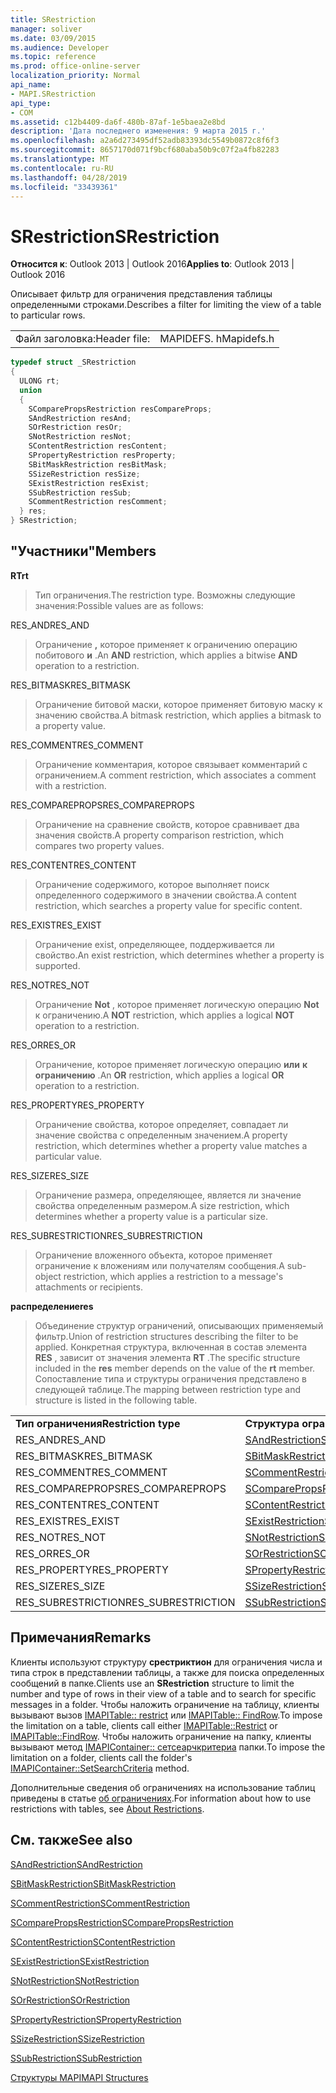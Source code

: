 ```yaml
---
title: SRestriction
manager: soliver
ms.date: 03/09/2015
ms.audience: Developer
ms.topic: reference
ms.prod: office-online-server
localization_priority: Normal
api_name:
- MAPI.SRestriction
api_type:
- COM
ms.assetid: c12b4409-da6f-480b-87af-1e5baea2e8bd
description: 'Дата последнего изменения: 9 марта 2015 г.'
ms.openlocfilehash: a2a6d273495df52adb83393dc5549b0872c8f6f3
ms.sourcegitcommit: 8657170d071f9bcf680aba50b9c07f2a4fb82283
ms.translationtype: MT
ms.contentlocale: ru-RU
ms.lasthandoff: 04/28/2019
ms.locfileid: "33439361"
---
```

# <a name="srestriction"></a><span data-ttu-id="9524e-103">SRestriction</span><span class="sxs-lookup"><span data-stu-id="9524e-103">SRestriction</span></span>

  
  
<span data-ttu-id="9524e-104">**Относится к**: Outlook 2013 | Outlook 2016</span><span class="sxs-lookup"><span data-stu-id="9524e-104">**Applies to**: Outlook 2013 | Outlook 2016</span></span> 
  
<span data-ttu-id="9524e-105">Описывает фильтр для ограничения представления таблицы определенными строками.</span><span class="sxs-lookup"><span data-stu-id="9524e-105">Describes a filter for limiting the view of a table to particular rows.</span></span> 
  
|||
|:-----|:-----|
|<span data-ttu-id="9524e-106">Файл заголовка:</span><span class="sxs-lookup"><span data-stu-id="9524e-106">Header file:</span></span>  <br/> |<span data-ttu-id="9524e-107">MAPIDEFS. h</span><span class="sxs-lookup"><span data-stu-id="9524e-107">Mapidefs.h</span></span>  <br/> |
   
```cpp
typedef struct _SRestriction
{
  ULONG rt;
  union
  {
    SComparePropsRestriction resCompareProps;
    SAndRestriction resAnd;
    SOrRestriction resOr;
    SNotRestriction resNot;
    SContentRestriction resContent;
    SPropertyRestriction resProperty;
    SBitMaskRestriction resBitMask;
    SSizeRestriction resSize;
    SExistRestriction resExist;
    SSubRestriction resSub;
    SCommentRestriction resComment;
  } res;
} SRestriction;

```

## <a name="members"></a><span data-ttu-id="9524e-108">"Участники"</span><span class="sxs-lookup"><span data-stu-id="9524e-108">Members</span></span>

 <span data-ttu-id="9524e-109">**RT**</span><span class="sxs-lookup"><span data-stu-id="9524e-109">**rt**</span></span>
  
> <span data-ttu-id="9524e-110">Тип ограничения.</span><span class="sxs-lookup"><span data-stu-id="9524e-110">The restriction type.</span></span> <span data-ttu-id="9524e-111">Возможны следующие значения:</span><span class="sxs-lookup"><span data-stu-id="9524e-111">Possible values are as follows:</span></span> 
    
<span data-ttu-id="9524e-112">RES_AND</span><span class="sxs-lookup"><span data-stu-id="9524e-112">RES_AND</span></span> 
  
> <span data-ttu-id="9524e-113">Ограничение **,** которое применяет к ограничению операцию побитового **и** .</span><span class="sxs-lookup"><span data-stu-id="9524e-113">An **AND** restriction, which applies a bitwise **AND** operation to a restriction.</span></span> 
    
<span data-ttu-id="9524e-114">RES_BITMASK</span><span class="sxs-lookup"><span data-stu-id="9524e-114">RES_BITMASK</span></span> 
  
> <span data-ttu-id="9524e-115">Ограничение битовой маски, которое применяет битовую маску к значению свойства.</span><span class="sxs-lookup"><span data-stu-id="9524e-115">A bitmask restriction, which applies a bitmask to a property value.</span></span>
    
<span data-ttu-id="9524e-116">RES_COMMENT</span><span class="sxs-lookup"><span data-stu-id="9524e-116">RES_COMMENT</span></span> 
  
> <span data-ttu-id="9524e-117">Ограничение комментария, которое связывает комментарий с ограничением.</span><span class="sxs-lookup"><span data-stu-id="9524e-117">A comment restriction, which associates a comment with a restriction.</span></span>
    
<span data-ttu-id="9524e-118">RES_COMPAREPROPS</span><span class="sxs-lookup"><span data-stu-id="9524e-118">RES_COMPAREPROPS</span></span> 
  
> <span data-ttu-id="9524e-119">Ограничение на сравнение свойств, которое сравнивает два значения свойств.</span><span class="sxs-lookup"><span data-stu-id="9524e-119">A property comparison restriction, which compares two property values.</span></span>
    
<span data-ttu-id="9524e-120">RES_CONTENT</span><span class="sxs-lookup"><span data-stu-id="9524e-120">RES_CONTENT</span></span> 
  
> <span data-ttu-id="9524e-121">Ограничение содержимого, которое выполняет поиск определенного содержимого в значении свойства.</span><span class="sxs-lookup"><span data-stu-id="9524e-121">A content restriction, which searches a property value for specific content.</span></span>
    
<span data-ttu-id="9524e-122">RES_EXIST</span><span class="sxs-lookup"><span data-stu-id="9524e-122">RES_EXIST</span></span> 
  
> <span data-ttu-id="9524e-123">Ограничение exist, определяющее, поддерживается ли свойство.</span><span class="sxs-lookup"><span data-stu-id="9524e-123">An exist restriction, which determines whether a property is supported.</span></span>
    
<span data-ttu-id="9524e-124">RES_NOT</span><span class="sxs-lookup"><span data-stu-id="9524e-124">RES_NOT</span></span> 
  
> <span data-ttu-id="9524e-125">Ограничение **Not** , которое применяет логическую операцию **Not** к ограничению.</span><span class="sxs-lookup"><span data-stu-id="9524e-125">A **NOT** restriction, which applies a logical **NOT** operation to a restriction.</span></span> 
    
<span data-ttu-id="9524e-126">RES_OR</span><span class="sxs-lookup"><span data-stu-id="9524e-126">RES_OR</span></span> 
  
> <span data-ttu-id="9524e-127">Ограничение, которое применяет логическую операцию **или** **к ограничению** .</span><span class="sxs-lookup"><span data-stu-id="9524e-127">An **OR** restriction, which applies a logical **OR** operation to a restriction.</span></span> 
    
<span data-ttu-id="9524e-128">RES_PROPERTY</span><span class="sxs-lookup"><span data-stu-id="9524e-128">RES_PROPERTY</span></span> 
  
> <span data-ttu-id="9524e-129">Ограничение свойства, которое определяет, совпадает ли значение свойства с определенным значением.</span><span class="sxs-lookup"><span data-stu-id="9524e-129">A property restriction, which determines whether a property value matches a particular value.</span></span>
    
<span data-ttu-id="9524e-130">RES_SIZE</span><span class="sxs-lookup"><span data-stu-id="9524e-130">RES_SIZE</span></span> 
  
> <span data-ttu-id="9524e-131">Ограничение размера, определяющее, является ли значение свойства определенным размером.</span><span class="sxs-lookup"><span data-stu-id="9524e-131">A size restriction, which determines whether a property value is a particular size.</span></span>
    
<span data-ttu-id="9524e-132">RES_SUBRESTRICTION</span><span class="sxs-lookup"><span data-stu-id="9524e-132">RES_SUBRESTRICTION</span></span> 
  
> <span data-ttu-id="9524e-133">Ограничение вложенного объекта, которое применяет ограничение к вложениям или получателям сообщения.</span><span class="sxs-lookup"><span data-stu-id="9524e-133">A sub-object restriction, which applies a restriction to a message's attachments or recipients.</span></span>
    
 <span data-ttu-id="9524e-134">**распределение**</span><span class="sxs-lookup"><span data-stu-id="9524e-134">**res**</span></span>
  
> <span data-ttu-id="9524e-135">Объединение структур ограничений, описывающих применяемый фильтр.</span><span class="sxs-lookup"><span data-stu-id="9524e-135">Union of restriction structures describing the filter to be applied.</span></span> <span data-ttu-id="9524e-136">Конкретная структура, включенная в состав элемента **RES** , зависит от значения элемента **RT** .</span><span class="sxs-lookup"><span data-stu-id="9524e-136">The specific structure included in the **res** member depends on the value of the **rt** member.</span></span> <span data-ttu-id="9524e-137">Сопоставление типа и структуры ограничения представлено в следующей таблице.</span><span class="sxs-lookup"><span data-stu-id="9524e-137">The mapping between restriction type and structure is listed in the following table.</span></span> 
    
|||
|:-----|:-----|
|<span data-ttu-id="9524e-138">**Тип ограничения**</span><span class="sxs-lookup"><span data-stu-id="9524e-138">**Restriction type**</span></span> <br/> |<span data-ttu-id="9524e-139">**Структура ограничения**</span><span class="sxs-lookup"><span data-stu-id="9524e-139">**Restriction structure**</span></span> <br/> |
|<span data-ttu-id="9524e-140">RES_AND</span><span class="sxs-lookup"><span data-stu-id="9524e-140">RES_AND</span></span>  <br/> |[<span data-ttu-id="9524e-141">SAndRestriction</span><span class="sxs-lookup"><span data-stu-id="9524e-141">SAndRestriction</span></span>](sandrestriction.md) <br/> |
|<span data-ttu-id="9524e-142">RES_BITMASK</span><span class="sxs-lookup"><span data-stu-id="9524e-142">RES_BITMASK</span></span>  <br/> |[<span data-ttu-id="9524e-143">SBitMaskRestriction</span><span class="sxs-lookup"><span data-stu-id="9524e-143">SBitMaskRestriction</span></span>](sbitmaskrestriction.md) <br/> |
|<span data-ttu-id="9524e-144">RES_COMMENT</span><span class="sxs-lookup"><span data-stu-id="9524e-144">RES_COMMENT</span></span>  <br/> |[<span data-ttu-id="9524e-145">SCommentRestriction</span><span class="sxs-lookup"><span data-stu-id="9524e-145">SCommentRestriction</span></span>](scommentrestriction.md) <br/> |
|<span data-ttu-id="9524e-146">RES_COMPAREPROPS</span><span class="sxs-lookup"><span data-stu-id="9524e-146">RES_COMPAREPROPS</span></span>  <br/> |[<span data-ttu-id="9524e-147">SComparePropsRestriction</span><span class="sxs-lookup"><span data-stu-id="9524e-147">SComparePropsRestriction</span></span>](scomparepropsrestriction.md) <br/> |
|<span data-ttu-id="9524e-148">RES_CONTENT</span><span class="sxs-lookup"><span data-stu-id="9524e-148">RES_CONTENT</span></span>  <br/> |[<span data-ttu-id="9524e-149">SContentRestriction</span><span class="sxs-lookup"><span data-stu-id="9524e-149">SContentRestriction</span></span>](scontentrestriction.md) <br/> |
|<span data-ttu-id="9524e-150">RES_EXIST</span><span class="sxs-lookup"><span data-stu-id="9524e-150">RES_EXIST</span></span>  <br/> |[<span data-ttu-id="9524e-151">SExistRestriction</span><span class="sxs-lookup"><span data-stu-id="9524e-151">SExistRestriction</span></span>](sexistrestriction.md) <br/> |
|<span data-ttu-id="9524e-152">RES_NOT</span><span class="sxs-lookup"><span data-stu-id="9524e-152">RES_NOT</span></span>  <br/> |[<span data-ttu-id="9524e-153">SNotRestriction</span><span class="sxs-lookup"><span data-stu-id="9524e-153">SNotRestriction</span></span>](snotrestriction.md) <br/> |
|<span data-ttu-id="9524e-154">RES_OR</span><span class="sxs-lookup"><span data-stu-id="9524e-154">RES_OR</span></span>  <br/> |[<span data-ttu-id="9524e-155">SOrRestriction</span><span class="sxs-lookup"><span data-stu-id="9524e-155">SOrRestriction</span></span>](sorrestriction.md) <br/> |
|<span data-ttu-id="9524e-156">RES_PROPERTY</span><span class="sxs-lookup"><span data-stu-id="9524e-156">RES_PROPERTY</span></span>  <br/> |[<span data-ttu-id="9524e-157">SPropertyRestriction</span><span class="sxs-lookup"><span data-stu-id="9524e-157">SPropertyRestriction</span></span>](spropertyrestriction.md) <br/> |
|<span data-ttu-id="9524e-158">RES_SIZE</span><span class="sxs-lookup"><span data-stu-id="9524e-158">RES_SIZE</span></span>  <br/> |[<span data-ttu-id="9524e-159">SSizeRestriction</span><span class="sxs-lookup"><span data-stu-id="9524e-159">SSizeRestriction</span></span>](ssizerestriction.md) <br/> |
|<span data-ttu-id="9524e-160">RES_SUBRESTRICTION</span><span class="sxs-lookup"><span data-stu-id="9524e-160">RES_SUBRESTRICTION</span></span>  <br/> |[<span data-ttu-id="9524e-161">SSubRestriction</span><span class="sxs-lookup"><span data-stu-id="9524e-161">SSubRestriction</span></span>](ssubrestriction.md) <br/> |
   
## <a name="remarks"></a><span data-ttu-id="9524e-162">Примечания</span><span class="sxs-lookup"><span data-stu-id="9524e-162">Remarks</span></span>

<span data-ttu-id="9524e-163">Клиенты используют структуру **срестриктион** для ограничения числа и типа строк в представлении таблицы, а также для поиска определенных сообщений в папке.</span><span class="sxs-lookup"><span data-stu-id="9524e-163">Clients use an **SRestriction** structure to limit the number and type of rows in their view of a table and to search for specific messages in a folder.</span></span> <span data-ttu-id="9524e-164">Чтобы наложить ограничение на таблицу, клиенты вызывают вызов [IMAPITable:: restrict](imapitable-restrict.md) или [IMAPITable:: FindRow](imapitable-findrow.md).</span><span class="sxs-lookup"><span data-stu-id="9524e-164">To impose the limitation on a table, clients call either [IMAPITable::Restrict](imapitable-restrict.md) or [IMAPITable::FindRow](imapitable-findrow.md).</span></span> <span data-ttu-id="9524e-165">Чтобы наложить ограничение на папку, клиенты вызывают метод [IMAPIContainer:: сетсеарчкритериа](imapicontainer-setsearchcriteria.md) папки.</span><span class="sxs-lookup"><span data-stu-id="9524e-165">To impose the limitation on a folder, clients call the folder's [IMAPIContainer::SetSearchCriteria](imapicontainer-setsearchcriteria.md) method.</span></span> 
  
<span data-ttu-id="9524e-166">Дополнительные сведения об ограничениях на использование таблиц приведены в статье [об ограничениях](about-restrictions.md).</span><span class="sxs-lookup"><span data-stu-id="9524e-166">For information about how to use restrictions with tables, see [About Restrictions](about-restrictions.md).</span></span> 
  
## <a name="see-also"></a><span data-ttu-id="9524e-167">См. также</span><span class="sxs-lookup"><span data-stu-id="9524e-167">See also</span></span>



[<span data-ttu-id="9524e-168">SAndRestriction</span><span class="sxs-lookup"><span data-stu-id="9524e-168">SAndRestriction</span></span>](sandrestriction.md)
  
[<span data-ttu-id="9524e-169">SBitMaskRestriction</span><span class="sxs-lookup"><span data-stu-id="9524e-169">SBitMaskRestriction</span></span>](sbitmaskrestriction.md)
  
[<span data-ttu-id="9524e-170">SCommentRestriction</span><span class="sxs-lookup"><span data-stu-id="9524e-170">SCommentRestriction</span></span>](scommentrestriction.md)
  
[<span data-ttu-id="9524e-171">SComparePropsRestriction</span><span class="sxs-lookup"><span data-stu-id="9524e-171">SComparePropsRestriction</span></span>](scomparepropsrestriction.md)
  
[<span data-ttu-id="9524e-172">SContentRestriction</span><span class="sxs-lookup"><span data-stu-id="9524e-172">SContentRestriction</span></span>](scontentrestriction.md)
  
[<span data-ttu-id="9524e-173">SExistRestriction</span><span class="sxs-lookup"><span data-stu-id="9524e-173">SExistRestriction</span></span>](sexistrestriction.md)
  
[<span data-ttu-id="9524e-174">SNotRestriction</span><span class="sxs-lookup"><span data-stu-id="9524e-174">SNotRestriction</span></span>](snotrestriction.md)
  
[<span data-ttu-id="9524e-175">SOrRestriction</span><span class="sxs-lookup"><span data-stu-id="9524e-175">SOrRestriction</span></span>](sorrestriction.md)
  
[<span data-ttu-id="9524e-176">SPropertyRestriction</span><span class="sxs-lookup"><span data-stu-id="9524e-176">SPropertyRestriction</span></span>](spropertyrestriction.md)
  
[<span data-ttu-id="9524e-177">SSizeRestriction</span><span class="sxs-lookup"><span data-stu-id="9524e-177">SSizeRestriction</span></span>](ssizerestriction.md)
  
[<span data-ttu-id="9524e-178">SSubRestriction</span><span class="sxs-lookup"><span data-stu-id="9524e-178">SSubRestriction</span></span>](ssubrestriction.md)


[<span data-ttu-id="9524e-179">Структуры MAPI</span><span class="sxs-lookup"><span data-stu-id="9524e-179">MAPI Structures</span></span>](mapi-structures.md)

